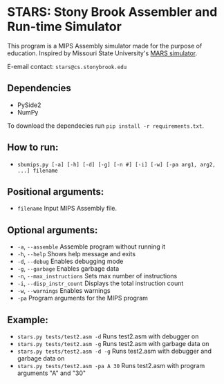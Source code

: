 # STARS: Stony Brook Assembler and Run-time Simulator
This program is a MIPS Assembly simulator made for the purpose of education. Inspired by Missouri State University's [MARS simulator](https://courses.missouristate.edu/KenVollmar/MARS/).

E-email contact: `stars@cs.stonybrook.edu`

## Dependencies
* PySide2
* NumPy

To download the dependecies run `pip install -r requirements.txt`.

## How to run:
* `sbumips.py [-a] [-h] [-d] [-g] [-n #] [-i] [-w] [-pa arg1, arg2, ...] filename`

## Positional arguments:
* `filename`       Input MIPS Assembly file.

## Optional arguments:
* `-a`, `--assemble`    Assemble program without running it
* `-h`, `--help`     Shows help message and exits
* `-d`, `--debug`    Enables debugging mode
* `-g`, `--garbage`  Enables garbage data
* `-n`, `--max_instructions`  Sets max number of instructions
* `-i`, `--disp_instr_count`  Displays the total instruction count
* `-w`, `--warnings`  Enables warnings
* `-pa`  Program arguments for the MIPS program
    
## Example:
* `stars.py tests/test2.asm -d`     Runs test2.asm with debugger on
* `stars.py tests/test2.asm -g`     Runs test2.asm with garbage data on
* `stars.py tests/test2.asm -d -g`     Runs test2.asm with debugger and garbage data on
* `stars.py tests/test2.asm -pa A 30`     Runs test2.asm with program arguments "A" and "30"
